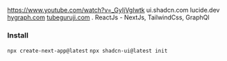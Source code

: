 https://www.youtube.com/watch?v=_GyIjVgIwtk
ui.shadcn.com
lucide.dev
[hygraph.com](https://hygraph.com/)
[tubeguruji.com](https://www.tubeguruji.com/)
.
ReactJs - NextJs, 
TailwindCss, 
GraphQl


### Install
`
npx create-next-app@latest
`
`
npx shadcn-ui@latest init
`